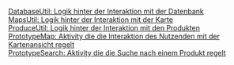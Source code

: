[DatabaseUtil: Logik hinter der Interaktion mit der Datenbank](https://github.com/SophiaJ1/EPWS2020Mohr-DamaJohannsen/blob/main/Code/Finaler%20Prototyp/JetSetFood/app/src/main/java/com/example/jetsetfood/DatabaseUtil.kt) <br>
[MapsUtil: Logik hinter der Interaktion mit der Karte](https://github.com/SophiaJ1/EPWS2020Mohr-DamaJohannsen/blob/main/Code/Finaler%20Prototyp/JetSetFood/app/src/main/java/com/example/jetsetfood/MapsUtil.kt) <br>
[ProduceUtil: Logik hinter der Interaktion mit den Produkten](https://github.com/SophiaJ1/EPWS2020Mohr-DamaJohannsen/blob/main/Code/Finaler%20Prototyp/JetSetFood/app/src/main/java/com/example/jetsetfood/ProduceUtil.kt) <br>
[PrototypeMap: Aktivity die die Interaktion des Nutzenden mit der Kartenansicht regelt](https://github.com/SophiaJ1/EPWS2020Mohr-DamaJohannsen/blob/main/Code/Finaler%20Prototyp/JetSetFood/app/src/main/java/com/example/jetsetfood/PrototypeMap.kt) <br>
[PrototypeSearch: Aktivity die die Suche nach einem Produkt regelt](https://github.com/SophiaJ1/EPWS2020Mohr-DamaJohannsen/blob/main/Code/Finaler%20Prototyp/JetSetFood/app/src/main/java/com/example/jetsetfood/PrototypeSearch.kt)


